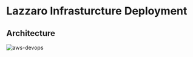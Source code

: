# Lazzaro Infrasturcture Deployment


## Architecture
![aws-devops](https://personal-website-assets.s3.amazonaws.com/Projects/fda.jpeg)
